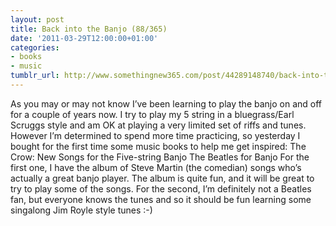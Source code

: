 ```yaml
---
layout: post
title: Back into the Banjo (88/365)
date: '2011-03-29T12:00:00+01:00'
categories:
- books
- music
tumblr_url: http://www.somethingnew365.com/post/44289148740/back-into-the-banjo-88365
---
```

As you may or may not know I’ve been learning to play the banjo on and off for a couple of years now. I try to play my 5 string in a bluegrass/Earl Scruggs style and am OK at playing a very limited set of riffs and tunes.
However I’m determined to spend more time practicing, so yesterday I bought for the first time some music books to help me get inspired:
The Crow: New Songs for the Five-string Banjo
The Beatles for Banjo
For the first one, I have the album of Steve Martin (the comedian) songs who’s actually a great banjo player. The album is quite fun, and it will be great to try to play some of the songs. For the second, I’m definitely not a Beatles fan, but everyone knows the tunes and so it should be fun learning some singalong Jim Royle style tunes :-)
